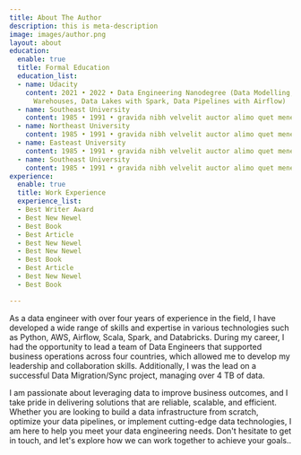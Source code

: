```yaml
---
title: About The Author
description: this is meta-description
image: images/author.png
layout: about
education:
  enable: true
  title: Formal Education
  education_list:
  - name: Udacity
    content: 2021 • 2022 • Data Engineering Nanodegree (Data Modelling, Cloud Data
      Warehouses, Data Lakes with Spark, Data Pipelines with Airflow)
  - name: Southeast University
    content: 1985 • 1991 • gravida nibh velvelit auctor alimo quet menean solli
  - name: Northeast University
    content: 1985 • 1991 • gravida nibh velvelit auctor alimo quet menean solli
  - name: Easteast University
    content: 1985 • 1991 • gravida nibh velvelit auctor alimo quet menean solli
  - name: Southeast University
    content: 1985 • 1991 • gravida nibh velvelit auctor alimo quet menean solli
experience:
  enable: true
  title: Work Experience
  experience_list:
  - Best Writer Award
  - Best New Newel
  - Best Book
  - Best Article
  - Best New Newel
  - Best New Newel
  - Best Book
  - Best Article
  - Best New Newel
  - Best Book

---
```

As a data engineer with over four years of experience in the field, I have developed a wide range of skills and expertise in various technologies such as Python, AWS, Airflow, Scala, Spark, and Databricks. During my career, I had the opportunity to lead a team of Data Engineers that supported business operations across four countries, which allowed me to develop my leadership and collaboration skills. Additionally, I was the lead on a successful Data Migration/Sync project, managing over 4 TB of data.

  
I am passionate about leveraging data to improve business outcomes, and I take pride in delivering solutions that are reliable, scalable, and efficient. Whether you are looking to build a data infrastructure from scratch, optimize your data pipelines, or implement cutting-edge data technologies, I am here to help you meet your data engineering needs. Don't hesitate to get in touch, and let's explore how we can work together to achieve your goals..